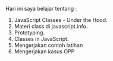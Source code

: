 Hari ini saya belajar tentang :
1. JavaScript Classes - Under the Hood.<br>
2. Materi class di javascript.info.
3. Prototyping.
4. Classes in JavaScript.
5. Mengerjakan  contoh latihan
6. Mengerjakan kasus OPP
